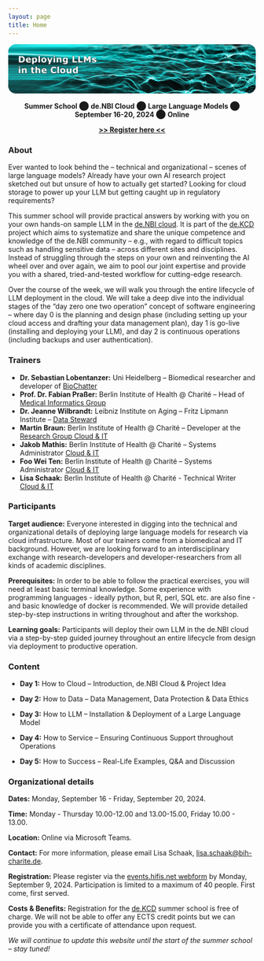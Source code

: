 ```yaml
---
layout: page
title: Home
---
```

<img width="1239" alt=" 'Deploying LLMs in the Cloud' written over an image of computergenerated waves " src="images/3d-abstract-particl.title.png">

<p align="center">
 <b>Summer School</b> ⬤ <b> de.NBI Cloud</b> ⬤ <b> Large Language Models</b> ⬤ <b> September 16-20, 2024</b> ⬤ <b> Online</b> 
</p>

<p align="center">
  <b><a href="https://events.hifis.net/event/1712">>> Register here <<</a></b>
</p>

### About

Ever wanted to look behind the – technical and organizational – scenes of large language models? Already have your own AI research project sketched out but unsure of how to actually get started? Looking for cloud storage to power up your LLM but getting caught up in regulatory requirements?

This summer school will provide practical answers by working with you on your own hands-on sample LLM in the [de.NBI cloud](https://www.denbi.de/cloud). It is part of the [de.KCD](https://datenkompetenz.cloud/) project which aims to systematize and share the unique competence and knowledge of the de.NBI community – e.g., with regard to difficult topics such as handling sensitive data – across different sites and disciplines. Instead of struggling through the steps on your own and reinventing the AI wheel over and over again, we aim to pool our joint expertise and provide you with a shared, tried-and-tested workflow for cutting-edge research.

Over the course of the week, we will walk you through the entire lifecycle of LLM deployment in the cloud. We will take a deep dive into the individual stages of the “day zero one two operation” concept of software engineering – where day 0 is the planning and design phase (including setting up your cloud access and drafting your data management plan), day 1 is go-live (installing and deploying your LLM), and day 2 is continuous operations (including backups and user authentication).


### Trainers

- **Dr. Sebastian Lobentanzer:** Uni Heidelberg – Biomedical researcher and developer of [BioChatter](https://biochatter.org/)
- **Prof. Dr. Fabian Praßer:** Berlin Institute of Health @ Charité – Head of [Medical Informatics Group](https://www.bihealth.org/en/research/research-group/prasser-lab-medical-informatics)
- **Dr. Jeanne Wilbrandt:** Leibniz Institute on Aging – Fritz Lipmann Institute –  [Data Steward](https://www.leibniz-fli.de/research/good-scientific-practice/data-steward-at-fli)
- **Martin Braun:** Berlin Institute of Health @ Charité – Developer at the [Research Group Cloud & IT](https://www.hidih.org/research/health-data)
- **Jakob Mathis:** Berlin Institute of Health @ Charité – Systems Administrator [Cloud & IT](https://www.hidih.org/research/health-data)
- **Foo Wei Ten:** Berlin Institute of Health @ Charité – Systems Administrator [Cloud & IT](https://www.hidih.org/research/health-data)
- **Lisa Schaak:** Berlin Institute of Health @ Charité - Technical Writer [Cloud & IT](https://www.hidih.org/research/health-data)


### Participants

**Target audience:** Everyone interested in digging into the technical and organizational details of deploying large language models for research via cloud infrastructure. Most of our trainers come from a biomedical and IT background. However, we are looking forward to an interdisciplinary exchange with research-developers and developer-researchers from all kinds of academic disciplines.

**Prerequisites:**  In order to be able to follow the practical exercises, you will need at least basic terminal knowledge. Some experience with programming languages - ideally python, but R, perl, SQL etc. are also fine - and basic knowledge of docker is recommended. We will provide detailed step-by-step instructions in writing throughout and after the workshop.

**Learning goals:** Participants will deploy their own LLM in the de.NBI cloud via a step-by-step guided journey throughout an entire lifecycle from design via deployment to productive operation.

### Content

- **Day 1:** How to Cloud – Introduction, de.NBI Cloud & Project Idea  
    
- **Day 2:** How to Data – Data Management, Data Protection & Data Ethics  
  
- **Day 3:** How to LLM – Installation & Deployment of a Large Language Model 
    
- **Day 4:** How to Service  – Ensuring Continuous Support throughout Operations  
  
- **Day 5:** How to Success –  Real-Life Examples, Q&A and Discussion  

  
### Organizational details

**Dates:** Monday, September 16 - Friday, September 20, 2024.

**Time:** Monday - Thursday 10.00-12.00 and 13.00-15.00, Friday 10.00 - 13.00.

**Location:** Online via Microsoft Teams.

**Contact:** For more information, please email Lisa Schaak, [lisa.schaak@bih-charite.de](mailto:lisa.schaak@bih-charite.de).

**Registration:** Please register via the [events.hifis.net webform](https://events.hifis.net/event/1712) by Monday, September 9, 2024. Participation is limited to a maximum of 40 people. First come, first served. 

**Costs & Benefits:** Registration for the [de.KCD](https://datenkompetenz.cloud/) summer school is free of charge. We will not be able to offer any ECTS credit points but we can provide you with a certificate of attendance upon request. 


*We will continue to update this website until the start of the summer school – stay tuned!*
